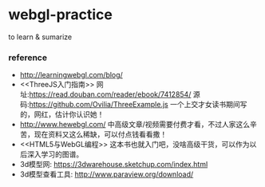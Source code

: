 # webgl-practice
to learn &amp; sumarize

### reference
* http://learningwebgl.com/blog/
* \<\<ThreeJS入门指南\>\>
  网址:https://read.douban.com/reader/ebook/7412854/
  源码:https://github.com/Ovilia/ThreeExample.js
  一个上交才女读书期间写的，网红，估计你认识她！
* http://www.hewebgl.com/
  中高级文章/视频需要付费才看，不过人家这么辛苦，现在资料又这么稀缺，可以付点钱看看撒！
* \<\<HTML5与WebGL编程\>\>
  这本书也就入门吧，没啥高级干货，可以作为以后深入学习的图谱。
* 3d模型网: https://3dwarehouse.sketchup.com/index.html
* 3d模型查看工具: http://www.paraview.org/download/

